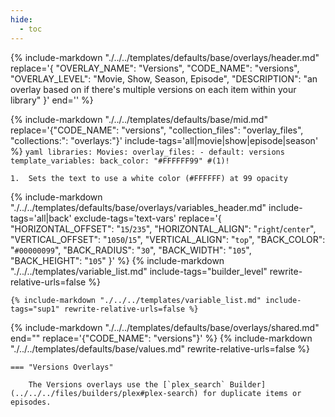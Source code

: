 ```yaml
---
hide:
  - toc
---
```

{%
    include-markdown "./../../templates/defaults/base/overlays/header.md"
    replace='{
        "OVERLAY_NAME": "Versions", 
        "CODE_NAME": "versions",
        "OVERLAY_LEVEL": "Movie, Show, Season, Episode",
        "DESCRIPTION": "an overlay based on if there\'s multiple versions on each item within your library"
    }'
    end='<!--rec-sub-->'
%}

{% 
    include-markdown "./../../templates/defaults/base/mid.md" 
    replace='{"CODE_NAME": "versions", "collection_files": "overlay_files", "collections:": "overlays:"}' 
    include-tags='all|movie|show|episode|season' 
%}
    ```yaml
    libraries:
      Movies:
        overlay_files:
          - default: versions
            template_variables:
              back_color: "#FFFFFF99" #(1)!
    ```

    1.  Sets the text to use a white color (#FFFFFF) at 99 opacity

{% 
    include-markdown "./../../templates/defaults/base/overlays/variables_header.md"
    include-tags='all|back'
    exclude-tags='text-vars'
    replace='{
        "HORIZONTAL_OFFSET": "`15`/`235`",
        "HORIZONTAL_ALIGN": "`right`/`center`",
        "VERTICAL_OFFSET": "`1050`/`15`",
        "VERTICAL_ALIGN": "`top`",
        "BACK_COLOR": "`#00000099`",
        "BACK_RADIUS": "`30`",
        "BACK_WIDTH": "`105`",
        "BACK_HEIGHT": "`105`"
    }'
%}
    {%
        include-markdown "./../../templates/variable_list.md"
        include-tags="builder_level"
        rewrite-relative-urls=false
    %}

    {% include-markdown "./../../templates/variable_list.md" include-tags="sup1" rewrite-relative-urls=false %}

{% include-markdown "./../../templates/defaults/base/overlays/shared.md" end="<!--text-variables-->" replace='{"CODE_NAME": "versions"}' %}
{% include-markdown "./../../templates/defaults/base/values.md" rewrite-relative-urls=false %}

    === "Versions Overlays"
    
        The Versions overlays use the [`plex_search` Builder](../../../files/builders/plex#plex-search) for duplicate items or episodes.
